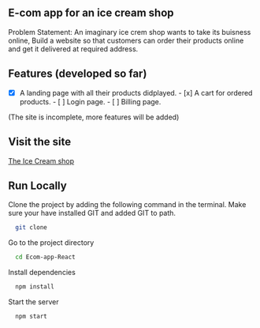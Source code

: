 ## E-com app for an ice cream shop

Problem Statement: An imaginary ice crem shop wants to take its buisness online, Build a website so that customers can order their products online and get it delivered  at required address.

## Features (developed so far)

- [x] A landing page with all their products didplayed.
          - [x] A cart for ordered products.
          - [ ] Login page.
          - [ ] Billing page.


(The site is incomplete, more features will be added)

## Visit the site

[The Ice Cream shop](https://vinlasicecreamshop.netlify.app/)

## Run Locally

Clone the project by adding the following command in the terminal.
Make sure your have installed GIT and added GIT to path.

```bash
  git clone 
```

Go to the project directory

```bash
  cd Ecom-app-React
```

Install dependencies

```bash
  npm install
```

Start the server

```bash
  npm start
```
